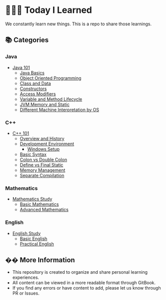 # 👩🏻‍💻 Today I Learned

We constantly learn new things. This is a repo to share those learnings.

## 📚 Categories

### Java
- [Java 101](./Java/101/README.md)
  - [Java Basics](./Java/101/java_basics.md)
  - [Object Oriented Programming](./Java/101/object_oriented_programming.md)
  - [Class and Data](./Java/101/class_and_data.md)
  - [Constructors](./Java/101/constructors.md)
  - [Access Modifiers](./Java/101/access_modifiers.md)
  - [Variable and Method Lifecycle](./Java/101/variable_and_method_lifecycle.md)
  - [JVM Memory and Static](./Java/101/jvm_memory_and_static.md)
  - [Different Machine Interpretation by OS](./Java/101/why_different_machine_interpretation_by_os.md)
  

### C++
- [C++ 101](./C++/101/README.md)
  - [Overview and History](./C++/101/cpp_overview_and_history.md)
  - [Development Environment](./C++/101/cpp_development_environment.md)
    - [Windows Setup](./C++/101/windows_setup.md)
  - [Basic Syntax](./C++/101/cpp_basic_syntax.md)
  - [Colon vs Double Colon](./C++/101/cpp_colon_vs_double_colon.md)
  - [Define vs Final Static](./C++/101/cpp_define_vs_final_static.md)
  - [Memory Management](./C++/101/cpp_memory_management.md)
  - [Separate Compilation](./C++/101/cpp_separate_compilation.md)

### Mathematics
- [Mathematics Study](./Math/README.md)
  - [Basic Mathematics](./Math/basics/README.md)
  - [Advanced Mathematics](./Math/advanced/README.md)

### English
- [English Study](./English/README.md)
  - [Basic English](./English/basics/README.md)
  - [Practical English](./English/practical/README.md)

## �� More Information
- This repository is created to organize and share personal learning experiences.
- All content can be viewed in a more readable format through GitBook.
- If you find any errors or have content to add, please let us know through PR or Issues.